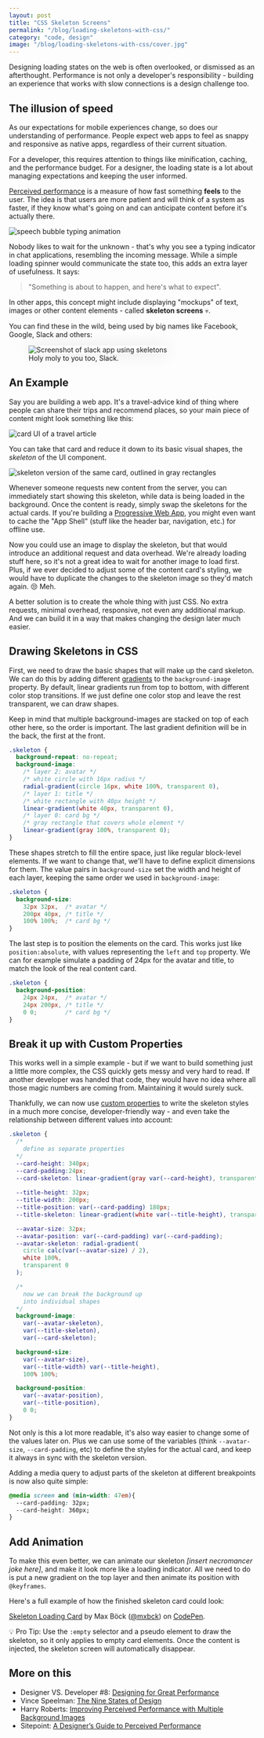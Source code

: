 ```yaml
---
layout: post
title: "CSS Skeleton Screens"
permalink: "/blog/loading-skeletons-with-css/"
category: "code, design"
image: "/blog/loading-skeletons-with-css/cover.jpg"
---
```


<p class="lead">Designing loading states on the web is often overlooked, or dismissed as an afterthought. Performance is not only a developer's responsibility - building an experience that works with slow connections is a design challenge too.</p>

## The illusion of speed

As our expectations for mobile experiences change, so does our understanding of performance. People expect web apps to feel as snappy and responsive as native apps, regardless of their current situation. 

For a developer, this requires attention to things like minification, caching, and the performance budget. For a designer, the loading state is a lot about managing expectations and keeping the user informed.

[Perceived performance](http://blog.teamtreehouse.com/perceived-performance) is a measure of how fast something **feels** to the user. The idea is that users are more patient and will think of a system as faster, if they know what's going on and can anticipate content before it's actually there. 

![speech bubble typing animation](typing.gif)

Nobody likes to wait for the unknown - that's why you see a typing indicator in chat applications, resembling the incoming message. While a simple loading spinner would communicate the state too, this adds an extra layer of usefulness. It says:

> "Something is about to happen, and here's what to expect".

In other apps, this concept might include displaying "mockups" of text, images or other content elements - called **skeleton screens** 💀. 

You can find these in the wild, being used by big names like Facebook, Google, Slack and others:

<figure>
  <img src="slack-skeleton.jpg" alt="Screenshot of slack app using skeletons" style="box-shadow:0 0 32px rgba(0,0,0,.1)">
  <figcaption>Holy moly to you too, Slack.</figcaption>
</figure>

## An Example

Say you are building a web app. It's a travel-advice kind of thing where people can share their trips and recommend places, so your main piece of content might look something like this:

<p class="text--center">
  <img src="card.jpg" alt="card UI of a travel article">
</p>

You can take that card and reduce it down to its basic visual shapes, the *skeleton* of the UI component.

<p class="text--center">
  <img src="card-skeleton.jpg" alt="skeleton version of the same card, outlined in gray rectangles">
</p>

Whenever someone requests new content from the server, you can immediately start showing this skeleton, while data is being loaded in the background. Once the content is ready, simply swap the skeletons for the actual cards. If you're building a [Progressive Web App](https://mxb.at/blog/how-to-turn-your-website-into-a-pwa/), you might even want to cache the "App Shell" (stuff like the header bar, navigation, etc.) for offline use.

Now you could use an image to display the skeleton, but that would introduce an additional request and data overhead. We're already loading stuff here, so it's not a great idea to wait for another image to load first. Plus, if we ever decided to adjust some of the content card's styling, we would have to duplicate the changes to the skeleton image so they'd match again. 😒 Meh.

A better solution is to create the whole thing with just CSS. No extra requests, minimal overhead, responsive, not even any additional markup. And we can build it in a way that makes changing the design later much easier.

## Drawing Skeletons in CSS

First, we need to draw the basic shapes that will make up the card skeleton. We can do this by adding different [gradients](https://www.w3schools.com/cssref/func_linear-gradient.asp) to the `background-image` property. By default, linear gradients run from top to bottom, with different color stop transitions. If we just define one color stop and leave the rest transparent, we can draw shapes.

Keep in mind that multiple background-images are stacked on top of each other here, so the order is important. The last gradient definition will be in the back, the first at the front.

```css
.skeleton {
  background-repeat: no-repeat;
  background-image: 
    /* layer 2: avatar */
    /* white circle with 16px radius */
    radial-gradient(circle 16px, white 100%, transparent 0),
    /* layer 1: title */
    /* white rectangle with 40px height */
    linear-gradient(white 40px, transparent 0),
    /* layer 0: card bg */
    /* gray rectangle that covers whole element */
    linear-gradient(gray 100%, transparent 0);
}
```

These shapes stretch to fill the entire space, just like regular block-level elements. If we want to change that, we'll have to define explicit dimensions for them. The value pairs in `background-size` set the width and height of each layer, keeping the same order we used in `background-image`:

```css
.skeleton {
  background-size:
    32px 32px,  /* avatar */
    200px 40px, /* title */
    100% 100%;  /* card bg */
}
```

The last step is to position the elements on the card. This works just like `position:absolute`, with values  representing the `left` and `top` property. We can for example simulate a padding of 24px for the avatar and title, to match the look of the real content card.

```css
.skeleton {
  background-position:
    24px 24px,  /* avatar */
    24px 200px, /* title */
    0 0;        /* card bg */
}
```

## Break it up with Custom Properties

This works well in a simple example - but if we want to build something just a little more complex, the CSS quickly gets messy and very hard to read. If another developer was handed that code, they would have no idea where all those magic numbers are coming from. Maintaining it would surely suck.

Thankfully, we can now use [custom properties](https://www.smashingmagazine.com/2017/04/start-using-css-custom-properties/) to write the skeleton styles in a much more concise, developer-friendly way - and even take the relationship between different values into account:

```css
.skeleton {
  /*
    define as separate properties
  */
  --card-height: 340px;
  --card-padding:24px;
  --card-skeleton: linear-gradient(gray var(--card-height), transparent 0);
  
  --title-height: 32px;
  --title-width: 200px;
  --title-position: var(--card-padding) 180px;
  --title-skeleton: linear-gradient(white var(--title-height), transparent 0);

  --avatar-size: 32px;
  --avatar-position: var(--card-padding) var(--card-padding);
  --avatar-skeleton: radial-gradient(
    circle calc(var(--avatar-size) / 2), 
    white 100%, 
    transparent 0
  );

  /* 
    now we can break the background up 
    into individual shapes 
  */
  background-image: 
    var(--avatar-skeleton),
    var(--title-skeleton),
    var(--card-skeleton);

  background-size:
    var(--avatar-size),
    var(--title-width) var(--title-height),
    100% 100%;

  background-position:
    var(--avatar-position),
    var(--title-position),
    0 0;
}
```
Not only is this a lot more readable, it's also way easier to change some of the values later on.
Plus we can use some of the variables (think `--avatar-size`, `--card-padding`, etc) to define the styles for the actual card, and keep it always in sync with the skeleton version.

Adding a media query to adjust parts of the skeleton at different breakpoints is now also quite simple:
```css
@media screen and (min-width: 47em){
  --card-padding: 32px;
  --card-height: 360px;
}
```

## Add Animation

To make this even better, we can animate our skeleton *[insert necromancer joke here]*, and make it look more like a loading indicator. All we need to do is put a new gradient on the top layer and then animate its position with `@keyframes`.

Here's a full example of how the finished skeleton card could look:

<div class="extend">
  <p data-height="450" data-theme-id="dark" data-slug-hash="EvmLVp" data-default-tab="css,result" data-user="mxbck" data-embed-version="2" data-pen-title="Skeleton Loading Card" class="codepen">
  <a href="https://codepen.io/mxbck/pen/EvmLVp/">Skeleton Loading Card</a> by Max Böck (<a href="https://codepen.io/mxbck">@mxbck</a>) on <a href="https://codepen.io">CodePen</a>.</p>
  <script async src="https://production-assets.codepen.io/assets/embed/ei.js"></script>
</div>

💡 Pro Tip: Use the `:empty` selector and a pseudo element to draw the skeleton, so it only applies to empty card elements. Once the content is injected, the skeleton screen will automatically disappear.

## More on this

* Designer VS. Developer #8: [Designing for Great Performance](https://www.youtube.com/watch?v=551nfxay-M4)
* Vince Speelman: [The Nine States of Design](https://medium.com/swlh/the-nine-states-of-design-5bfe9b3d6d85)
* Harry Roberts: [Improving Perceived Performance with Multiple Background Images](https://csswizardry.com/2016/10/improving-perceived-performance-with-multiple-background-images/)
* Sitepoint: [A Designer’s Guide to Perceived Performance](https://www.sitepoint.com/a-designers-guide-to-fast-websites-and-perceived-performance/)